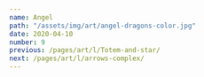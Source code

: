 ```yaml
---
name: Angel
path: "/assets/img/art/angel-dragons-color.jpg"
date: 2020-04-10
number: 9
previous: /pages/art/l/Totem-and-star/
next: /pages/art/l/arrows-complex/
---
```

